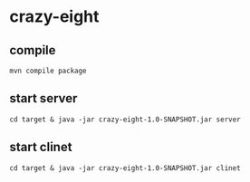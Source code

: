 # crazy-eight
## compile
```
mvn compile package
```
## start server
```
cd target & java -jar crazy-eight-1.0-SNAPSHOT.jar server
```
## start clinet
```
cd target & java -jar crazy-eight-1.0-SNAPSHOT.jar clinet
```
